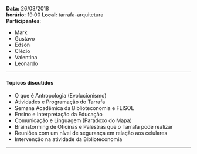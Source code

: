 __Data:__ 26/03/2018  
__horário:__ 19:00
__Local:__ tarrafa-arquitetura  
__Participantes__:  

- Mark
- Gustavo
- Edson
- Clécio
- Valentina
- Leonardo

***

#### Tópicos discutidos

- O que é Antropologia (Evolucionismo)
- Atividades e Programação do Tarrafa
- Semana Acadêmica da Biblioteconomia e FLISOL
- Ensino e Interpretação da Educação
- Comunicação e Linguagem (Paradoxo do Mapa)
- Brainstorming de Oficinas e Palestras que o Tarrafa pode realizar
- Reuniões com um nível de segurança em relação aos celulares
- Intervenção na atividade da Biblioteconomia

***